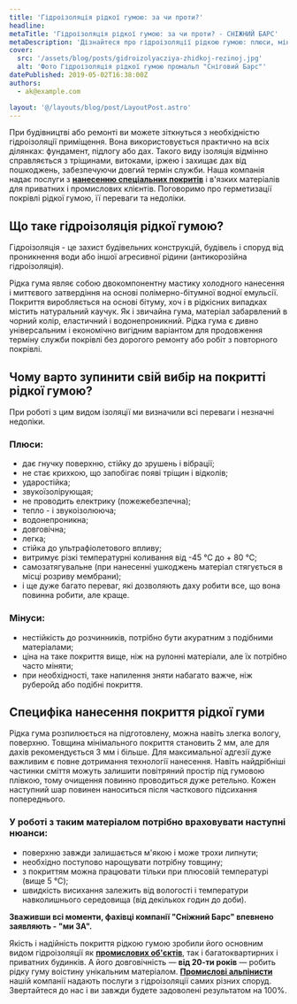 ```yaml
---
title: 'Гідроізоляція рідкої гумою: за чи проти?'
headline:
metaTitle: 'Гідроізоляція рідкої гумою: за чи проти? - СНІЖНИЙ БАРС'
metaDescription: 'Дізнайтеся про гідроізоляції рідкою гумою: плюси, мінуси, специфіка нанесення покриття професійними промисловими альпіністами \" Сніговий Барс \ "'
cover:
  src: '/assets/blog/posts/gidroizolyacziya-zhidkoj-rezinoj.jpg'
  alt: 'Фото Гідроізоляція рідкої гумою промальп "Сніговий Барс"'
datePublished: 2019-05-02T16:38:00Z
authors:
  - ak@example.com

layout: '@/layouts/blog/post/LayoutPost.astro'
---
```


При будівництві або ремонті ви можете зіткнуться з необхідністю гідроізоляції приміщення. Вона використовується практично на всіх ділянках: фундамент, підлогу або дах. Такого виду ізоляція відмінно справляється з тріщинами, витоками, іржею і захищає дах від пошкоджень, забезпечуючи довгий термін служби. Наша компанія надає послуги з **[нанесенню спеціальних покритів](/services/nanesenie-specialnyx-pokrytij/)** і в'язких матеріалів для приватних і промислових клієнтів. Поговоримо про герметизації покрівлі рідкої гумою, її переваги та недоліки.

## Що таке гідроізоляція рідкої гумою?

Гідроізоляція - це захист будівельних конструкцій, будівель і споруд від проникнення води або іншої агресивної рідини (антикорозійна гідроізоляція).

Рідка гума являє собою двокомпонентну мастику холодного нанесення і миттєвого затвердіння на основі полімерно-бітумної водної емульсії. Покриття виробляється на основі бітуму, хоч і в рідкісних випадках містить натуральний каучук. Як і звичайна гума, матеріал забарвлений в чорний колір, еластичний і водонепроникний. Рідка гума є дивно універсальним і економічно вигідним варіантом для продовження терміну служби покрівлі без дорогого ремонту або робіт з повторного покрівлі.

## Чому варто зупинити свій вибір на покритті рідкої гумою?

При роботі з цим видом ізоляції ми визначили всі переваги і незначні недоліки.

### Плюси:

- дає гнучку поверхню, стійку до зрушень і вібрації;
- не стає крихкою, що запобігає появі тріщин і відколів;
- ударостійка;
- звукоїзолірующая;
- не проводить електрику (пожежебезпечна);
- тепло - і звукоізолююча;
- водонепроникна;
- довговічна;
- легка;
- стійка до ультрафіолетового впливу;
- витримує різкі температурні коливання від -45 ℃ до + 80 ℃;
- самозатягувальне (при нанесенні ушкоджень матеріал стягується в місці розриву мембрани);
- і ще дуже багато переваг, які дозволяють даху робити все, що вона повинна робити, але краще.

### Мінуси:

- нестійкість до розчинників, потрібно бути акуратним з подібними матеріалами;
- ціна на таке покриття вище, ніж на рулонні матеріали, але їх потрібно часто міняти;
- при необхідності, таке напилення зняти набагато важче, ніж руберойд або подібні покриття.

## Специфіка нанесення покриття рідкої гуми

Рідка гума розпилюється на підготовлену, можна навіть злегка вологу, поверхню. Товщина мінімального покриття становить 2 мм, але для дахів рекомендується 3 мм і більше. Для максимальної адгезії дуже важливим є повне дотримання технології нанесення. Навіть найдрібніші частинки сміття можуть залишити повітряний простір під гумовою плівкою, тому очищення повинно проводиться дуже ретельно. Кожен наступний шар повинен наноситься після часткового підсихання попереднього.

### У роботі з таким матеріалом потрібно враховувати наступні нюанси:

- поверхню завжди залишається м'якою і може трохи липнути;
- необхідно поступово нарощувати потрібну товщину;
- з покриттям можна працювати тільки при плюсовій температурі (вище 5 ℃);
- швидкість висихання залежить від вологості і температури навколишнього середовища (від декількох годин до доби).

**Зваживши всі моменти, фахівці компанії "Сніжний Барс" впевнено заявляють - "ми ЗА".**

Якість і надійність покриття рідкою гумою зробили його основним видом гідроізоляції як [**промислових об'єктів**](/services/nanesenie-specialnyx-pokrytij/), так і багатоквартирних і приватних будинків. А його довговічність — **від 20-ти років** — робить рідку гуму воістину унікальним матеріалом. [**Промислові альпінисти**](/) нашій компанії надають послуги з гідроізоляції самих різних споруд. Звертайтеся до нас і ви завжди будете задоволені результатом на 100%.
